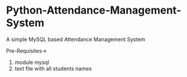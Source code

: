 # Python-Attendance-Management-System
A simple MySQL based Attendance Management System

Pre-Requisites->
1) module mysql
2) text file with all students names
